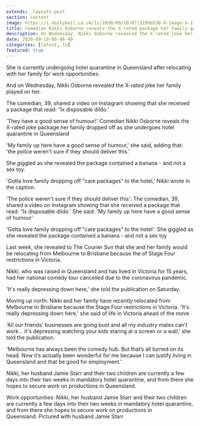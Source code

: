```yaml
---
extends: _layouts.post
section: content
image: https://i.dailymail.co.uk/1s/2020/09/10/07/32998538-0-image-a-134_1599721148004.jpg 
title: Comedian Nikki Osborne reveals the X-rated package her family gave her 
description: On Wednesday, Nikki Osborne revealed the X-rated joke her family played on her while in hotel quarantine in Queensland. 
date: 2020-09-10-08-46-49 
categories: [latest, tv] 
featured: true 
--- 
```

She is currently undergoing hotel quarantine in Queensland after relocating with her family for work opportunities.

And on Wednesday, Nikki Osborne revealed the X-rated joke her family played on her.

The comedian, 39, shared a video on Instagram showing that she received a package that read: '1x disposable dildo.' 

'They have a good sense of humour!' Comedian Nikki Osborne reveals the X-rated joke package her family dropped off as she undergoes hotel quarantine in Queensland

'My family up here have a good sense of humour,' she said, adding that: 'the police weren't sure if they should deliver this.' 

She giggled as she revealed the package contained a banana - and not a sex toy. 

'Gotta love family dropping off "care packages" to the hotel,' Nikki wrote in the caption. 

'The police weren't sure if they should deliver this': The comedian, 39, shared a video on Instagram showing that she received a package that read: '1x disposable dildo.' She said: 'My family up here have a good sense of humour'

'Gotta love family dropping off "care packages" to the hotel': She giggled as she revealed the package contained a banana - and not a sex toy 

Last week, she revealed to The Courier Sun that she and her family would be relocating from Melbourne to Brisbane because the of Stage Four restrictions in Victoria. 

Nikki, who was raised in Queensland and has lived in Victoria for 15 years, had her national comedy tour cancelled due to the coronavirus pandemic.

'It's really depressing down here,' she told the publication on Saturday.

Moving up north: Nikki and her family have recently relocated from Melbourne to Brisbane because the Stage Four restrictions in Victoria. 'It's really depressing down here,' she said of life in Victoria ahead of the move

'All our friends' businesses are going bust and all my industry mates can't work... it's depressing watching your kids staring at a screen or a wall,' she told the publication.

'Melbourne has always been the comedy hub. But that’s all turned on its head. Now it’s actually been wonderful for me because I can justify living in Queensland and that be good for employment.'

Nikki, her husband Jamie Starr and their two children are currently a few days into their two weeks in mandatory hotel quarantine, and from there she hopes to secure work on productions in Queensland. 

Work opportunities: Nikki, her husband Jamie Starr and their two children are currently a few days into their two weeks in mandatory hotel quarantine, and from there she hopes to secure work on productions in Queensland. Pictured with husband Jamie Starr


